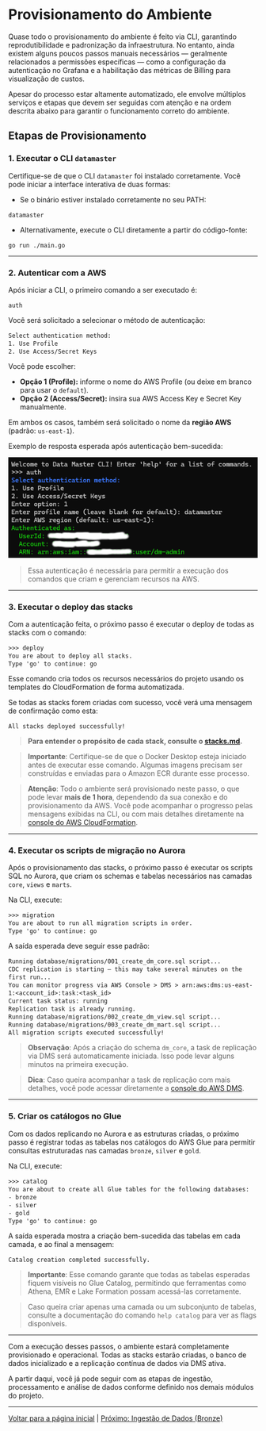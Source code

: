 # Provisionamento do Ambiente

Quase todo o provisionamento do ambiente é feito via CLI, garantindo reprodutibilidade e padronização da infraestrutura. No entanto, ainda existem alguns poucos passos manuais necessários — geralmente relacionados a permissões específicas — como a configuração da autenticação no Grafana e a habilitação das métricas de Billing para visualização de custos.

Apesar do processo estar altamente automatizado, ele envolve múltiplos serviços e etapas que devem ser seguidas com atenção e na ordem descrita abaixo para garantir o funcionamento correto do ambiente.

## Etapas de Provisionamento

### 1. Executar o CLI `datamaster`

Certifique-se de que o CLI `datamaster` foi instalado corretamente. Você pode iniciar a interface interativa de duas formas:

- Se o binário estiver instalado corretamente no seu PATH:
```
datamaster
```

- Alternativamente, execute o CLI diretamente a partir do código-fonte:
```
go run ./main.go
```
  
---

### 2. Autenticar com a AWS

Após iniciar a CLI, o primeiro comando a ser executado é:
```
auth
```

Você será solicitado a selecionar o método de autenticação:

```
Select authentication method:
1. Use Profile
2. Use Access/Secret Keys
```

Você pode escolher:

* **Opção 1 (Profile):** informe o nome do AWS Profile (ou deixe em branco para usar o `default`).
* **Opção 2 (Access/Secret):** insira sua AWS Access Key e Secret Key manualmente.

Em ambos os casos, também será solicitado o nome da **região AWS** (padrão: `us-east-1`).

Exemplo de resposta esperada após autenticação bem-sucedida:

![cli-provisioning-01.png](../assets/cli-auth.png)

> Essa autenticação é necessária para permitir a execução dos comandos que criam e gerenciam recursos na AWS.

---

### 3. Executar o deploy das stacks

Com a autenticação feita, o próximo passo é executar o deploy de todas as stacks com o comando:

```
>>> deploy
You are about to deploy all stacks.
Type 'go' to continue: go
````

Esse comando cria todos os recursos necessários do projeto usando os templates do CloudFormation de forma automatizada.

Se todas as stacks forem criadas com sucesso, você verá uma mensagem de confirmação como esta:

```
All stacks deployed successfully!
```

> **Para entender o propósito de cada stack, consulte o [stacks.md](./stacks.md).**

> **Importante**: Certifique-se de que o Docker Desktop esteja iniciado antes de executar esse comando. Algumas imagens precisam ser construídas e enviadas para o Amazon ECR durante esse processo.

> **Atenção**: Todo o ambiente será provisionado neste passo, o que pode levar **mais de 1 hora**, dependendo da sua conexão e do provisionamento da AWS. Você pode acompanhar o progresso pelas mensagens exibidas na CLI, ou com mais detalhes diretamente na [console do AWS CloudFormation](https://console.aws.amazon.com/cloudformation).

---

### 4. Executar os scripts de migração no Aurora

Após o provisionamento das stacks, o próximo passo é executar os scripts SQL no Aurora, que criam os schemas e tabelas necessários nas camadas `core`, `views` e `marts`.

Na CLI, execute:

```
>>> migration
You are about to run all migration scripts in order.
Type 'go' to continue: go
````

A saída esperada deve seguir esse padrão:

```
Running database/migrations/001_create_dm_core.sql script...
CDC replication is starting — this may take several minutes on the first run...
You can monitor progress via AWS Console > DMS > arn:aws:dms:us-east-1:<account_id>:task:<task_id>
Current task status: running
Replication task is already running.
Running database/migrations/002_create_dm_view.sql script...
Running database/migrations/003_create_dm_mart.sql script...
All migration scripts executed successfully!
```

> **Observação**: Após a criação do schema `dm_core`, a task de replicação via DMS será automaticamente iniciada. Isso pode levar alguns minutos na primeira execução.

> **Dica**: Caso queira acompanhar a task de replicação com mais detalhes, você pode acessar diretamente a [console do AWS DMS](https://us-east-1.console.aws.amazon.com/dms/v2/).

---

### 5. Criar os catálogos no Glue

Com os dados replicando no Aurora e as estruturas criadas, o próximo passo é registrar todas as tabelas nos catálogos do AWS Glue para permitir consultas estruturadas nas camadas `bronze`, `silver` e `gold`.

Na CLI, execute:

```
>>> catalog
You are about to create all Glue tables for the following databases:
- bronze
- silver
- gold
Type 'go' to continue: go
````

A saída esperada mostra a criação bem-sucedida das tabelas em cada camada, e ao final a mensagem:

```
Catalog creation completed successfully.
```

> **Importante**: Esse comando garante que todas as tabelas esperadas fiquem visíveis no Glue Catalog, permitindo que ferramentas como Athena, EMR e Lake Formation possam acessá-las corretamente.

> Caso queira criar apenas uma camada ou um subconjunto de tabelas, consulte a documentação do comando `help catalog` para ver as flags disponíveis.

---

Com a execução desses passos, o ambiente estará completamente provisionado e operacional. Todas as stacks estarão criadas, o banco de dados inicializado e a replicação contínua de dados via DMS ativa.

A partir daqui, você já pode seguir com as etapas de ingestão, processamento e análise de dados conforme definido nos demais módulos do projeto.

---

[Voltar para a página inicial](../README.md#documentação) | [Próximo: Ingestão de Dados (Bronze)](ingestion.md)

